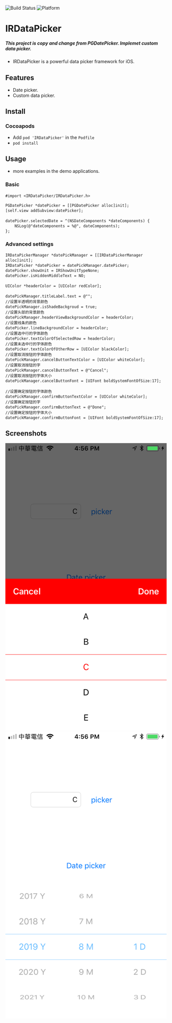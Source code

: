 ![Build Status](https://img.shields.io/badge/build-%20passing%20-brightgreen.svg)
![Platform](https://img.shields.io/badge/Platform-%20iOS%20-blue.svg)

# IRDataPicker 

##### This project is copy and change from PGDatePicker. Implemet custom data picker.

- IRDataPicker is a powerful data picker framework for iOS.

## Features

- Date picker.
- Custom data picker.

## Install
### Cocoapods
- Add `pod 'IRDataPicker'`  in the `Podfile`
- `pod install`

## Usage

- more examples in the demo applications.

### Basic

```obj-c
#import <IRDataPicker/IRDataPicker.h>
```

```obj-c
PGDatePicker *datePicker = [[PGDatePicker alloc]init];
[self.view addSubview:datePicker];

datePicker.selectedDate = ^(NSDateComponents *dateComponents) {
    NSLog(@"dateComponents = %@", dateComponents);
};
```

### Advanced settings
```obj-c
IRDataPickerManager *datePickManager = [[IRDataPickerManager alloc]init];
IRDataPicker *datePicker = datePickManager.datePicker;
datePicker.showUnit = IRShowUnitTypeNone;
datePicker.isHiddenMiddleText = NO;

UIColor *headerColor = [UIColor redColor];

datePickManager.titleLabel.text = @"";
//设置半透明的背景颜色
datePickManager.isShadeBackgroud = true;
//设置头部的背景颜色
datePickManager.headerViewBackgroundColor = headerColor;
//设置线条的颜色
datePicker.lineBackgroundColor = headerColor;
//设置选中行的字体颜色
datePicker.textColorOfSelectedRow = headerColor;
//设置未选中行的字体颜色
datePicker.textColorOfOtherRow = [UIColor blackColor];
//设置取消按钮的字体颜色
datePickManager.cancelButtonTextColor = [UIColor whiteColor];
//设置取消按钮的字
datePickManager.cancelButtonText = @"Cancel";
//设置取消按钮的字体大小
datePickManager.cancelButtonFont = [UIFont boldSystemFontOfSize:17];

//设置确定按钮的字体颜色
datePickManager.confirmButtonTextColor = [UIColor whiteColor];
//设置确定按钮的字
datePickManager.confirmButtonText = @"Done";
//设置确定按钮的字体大小
datePickManager.confirmButtonFont = [UIFont boldSystemFontOfSize:17];
```

## Screenshots
![Demo](./demo/ScreenShots/demo1.png)
![Demo](./demo/ScreenShots/demo2.png)
